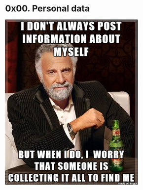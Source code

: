# 0x00. Personal data

![](https://github.com/basgotech/image_holder/blob/main/personal%20data.png)
